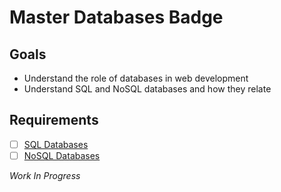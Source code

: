 # Master Databases Badge

## Goals

- Understand the role of databases in web development
- Understand SQL and NoSQL databases and how they relate

## Requirements

- [ ] [SQL Databases](databases/sql.md)
- [ ] [NoSQL Databases](databases/nosql.md)

*Work In Progress*